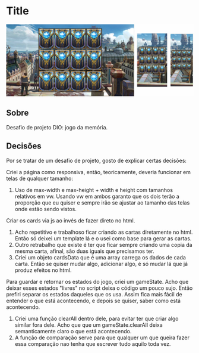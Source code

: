 # Title

![teste](./imgs/base-show.jpg)

## Sobre

Desafio de projeto DIO: jogo da memória.

## Decisões

Por se tratar de um desafio de projeto, gosto de explicar certas decisões:

Criei a página como responsiva, então, teoricamente, deveria funcionar em telas de qualquer tamanho:

1. Uso de max-width e max-height + width e height com tamanhos relativos em vw. Usando vw em ambos garanto que os dois terão a proporção que eu quiser e sempre irão se ajustar ao tamanho das telas onde estão sendo vistos.

Criar os cards via js ao invés de fazer direto no html.

1. Acho repetitivo e trabalhoso ficar criando as cartas diretamente no html. Então só deixei um template lá e o usei como base para gerar as cartas.
2. Outro retrabalho que existe é ter que ficar sempre criando uma copia da mesma carta, afinal, são duas iguais que precisamos ter.
3. Criei um objeto cardsData que é uma array carrega os dados de cada carta. Então se quiser mudar algo, adicionar algo, é só mudar lá que já produz efeitos no html.

Para guardar e retornar os estados do jogo, criei um gameState. Acho que deixar esses estados "livres" no script deixa o código um pouco sujo. Então prefiri separar os estados daqueles que os usa. Assim fica mais fácil de entender o que está acontecendo, e depois se quiser, saber como está acontecendo.

1. Criei uma função clearAll dentro dele, para evitar ter que criar algo similar fora dele. Acho que que um gameState.clearAll deixa semanticamente claro o que está acontecendo.
2. A função de comparação serve para que qualquer um que queira fazer essa comparação nao tenha que escrever tudo aquilo toda vez.
